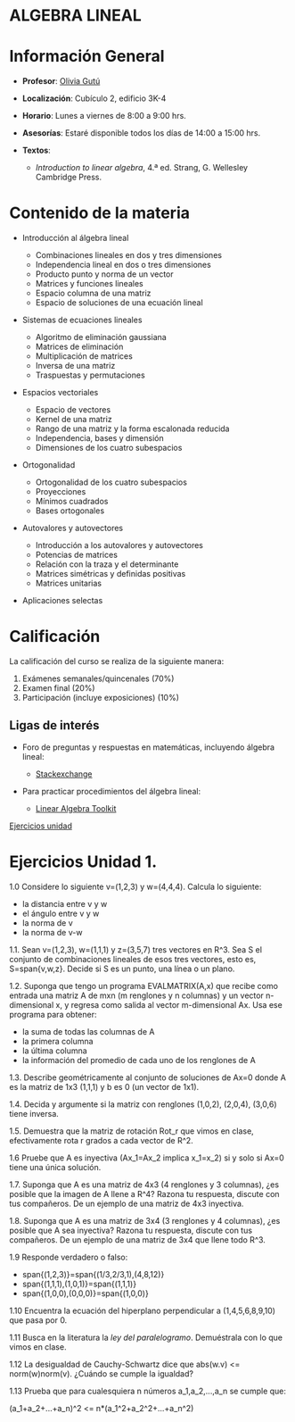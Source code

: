 # ALGEBRA LINEAL

# Información General

- **Profesor**: [Olivia Gutú](https://github.com/oliviagutu)

- **Localización**: Cubículo 2, edificio 3K-4

- **Horario**: Lunes a viernes de 8:00 a 9:00 hrs.


- **Asesorías**: Estaré disponible todos los días de 14:00 a 15:00 hrs. 

- **Textos**: 
    - *Introduction to linear algebra*, 4.ª ed. Strang, G. Wellesley Cambridge Press.


# Contenido de la materia

- Introducción al álgebra lineal
    -   Combinaciones lineales en dos y tres dimensiones
    -   Independencia lineal en dos o tres dimensiones
    -   Producto punto y norma de un vector
    -   Matrices y funciones lineales
    -   Espacio columna de una matriz
    -   Espacio de soluciones de una ecuación lineal

- Sistemas de ecuaciones lineales
   -    Algoritmo de eliminación gaussiana
   -    Matrices de eliminación
   -    Multiplicación de matrices
   -    Inversa de una  matriz
   -    Traspuestas y permutaciones

- Espacios vectoriales
    -   Espacio de vectores
    -   Kernel de una matriz
    -   Rango de una matriz y la forma escalonada reducida
    -   Independencia, bases y dimensión
    -   Dimensiones de los cuatro subespacios
  
- Ortogonalidad
    -   Ortogonalidad de los cuatro subespacios
    -   Proyecciones 
    -   Mínimos cuadrados
    -   Bases ortogonales 

- Autovalores y autovectores
  - Introducción a los autovalores y autovectores
  - Potencias de matrices
  - Relación con la traza y el determinante
  - Matrices simétricas y definidas positivas
  - Matrices unitarias
  
- Aplicaciones selectas



# Calificación

La calificación del curso se realiza de la siguiente manera:

1. Exámenes semanales/quincenales (70%)
3. Examen final (20%)
4. Participación (incluye exposiciones) (10%)


## Ligas de interés

- Foro de preguntas y respuestas en matemáticas, incluyendo álgebra lineal:
    -   [Stackexchange](http://cs.stackexchange.com/)

- Para practicar procedimientos del álgebra lineal:
    -   [Linear Algebra Toolkit](http://www.math.odu.edu/~bogacki/cgi-bin/lat.cgi)
         
   
  
[Ejercicios unidad](ejerciciosunidad1.md)
# Ejercicios Unidad 1.

1.0 Considere lo siguiente v=(1,2,3) y w=(4,4,4). Calcula lo siguiente:
 * la distancia entre v y w
 * el ángulo entre v y w
 * la norma de v
 * la norma de v-w
    
1.1. Sean v=(1,2,3), w=(1,1,1) y z=(3,5,7) tres vectores en R^3. Sea S el conjunto de combinaciones lineales de esos tres vectores, esto es, S=span{v,w,z}. Decide si S es un punto, una línea o un plano.

1.2. Suponga que tengo un programa EVALMATRIX(A,x) que recibe como entrada una matriz A de mxn (m renglones y n columnas) y un vector n-dimensional x, y regresa como salida al vector m-dimensional Ax. Usa ese programa para obtener:
  * la suma de todas las columnas de A
  * la primera columna
  * la última columna
  * la información del promedio de cada uno de los renglones de A
  
1.3. Describe geométricamente al conjunto de soluciones de Ax=0 donde A es la matriz de 1x3 (1,1,1) y b es  0 (un vector de 1x1).

1.4. Decida y argumente si la matriz con renglones (1,0,2), (2,0,4), (3,0,6) tiene inversa.

1.5. Demuestra que la matriz de rotación Rot_r que vimos en clase, efectivamente rota r grados a cada vector de R^2.

1.6  Pruebe que A es inyectiva (Ax_1=Ax_2 implica x_1=x_2) si y solo si Ax=0 tiene una única solución.

1.7. Suponga que A es una matriz de 4x3 (4 renglones y 3 columnas), ¿es posible que la imagen de A llene a R^4? Razona tu respuesta, discute con tus compañeros. De un ejemplo de una matriz de 4x3 inyectiva.

1.8. Suponga que A es una matriz de 3x4 (3 renglones y 4 columnas), ¿es posible que A sea inyectiva? Razona tu respuesta, discute con tus compañeros. De un ejemplo de una matriz de 3x4 que llene todo R^3.

1.9 Responde verdadero o falso:
   * span{(1,2,3)}=span{(1/3,2/3,1),(4,8,12)}
   * span{(1,1,1),(1,0,1)}=span{(1,1,1)}
   * span{(1,0,0),(0,0,0)}=span{(1,0,0)}
   
1.10  Encuentra la ecuación del hiperplano perpendicular a (1,4,5,6,8,9,10) que pasa por 0.

1.11 Busca en la literatura la *ley del paralelogramo*. Demuéstrala con lo que vimos en clase.

1.12 La desigualdad de Cauchy-Schwartz dice que abs(w.v) <= norm(w)norm(v). ¿Cuándo se cumple la igualdad?

1.13 Prueba que para cualesquiera n números a_1,a_2,...,a_n se cumple que:
    
   (a_1+a_2+...+a_n)^2 <= n*(a_1^2+a_2^2+...+a_n^2)


